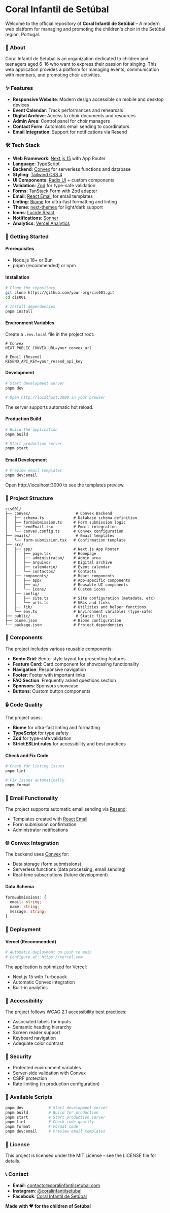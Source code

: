 # Coral Infantil de Setúbal

Welcome to the official repository of **Coral Infantil de Setúbal** – A modern web platform for managing and promoting the children's choir in the Setúbal region, Portugal.

### 🎵 About

Coral Infantil de Setúbal is an organization dedicated to children and teenagers aged 6-16 who want to express their passion for singing. This web application provides a platform for managing events, communication with members, and promoting choir activities.

### ✨ Features

- **Responsive Website**: Modern design accessible on mobile and desktop devices
- **Event Calendar**: Track performances and rehearsals
- **Digital Archive**: Access to choir documents and resources
- **Admin Area**: Control panel for choir managers
- **Contact Form**: Automatic email sending to coordinators
- **Email Integration**: Support for notifications via Resend

### 🛠️ Tech Stack

- **Web Framework**: [Next.js 15](https://nextjs.org/) with App Router
- **Language**: [TypeScript](https://www.typescriptlang.org/)
- **Backend**: [Convex](https://www.convex.dev/) for serverless functions and database
- **Styling**: [Tailwind CSS 4](https://tailwindcss.com/)
- **UI Components**: [Radix UI](https://www.radix-ui.com/) + custom components
- **Validation**: [Zod](https://zod.dev/) for type-safe validation
- **Forms**: [TanStack Form](https://tanstack.com/form/) with Zod adapter
- **Email**: [React Email](https://react.email/) for email templates
- **Linting**: [Biome](https://biomejs.dev/) for ultra-fast formatting and linting
- **Theme**: [next-themes](https://github.com/pacocoursey/next-themes) for light/dark support
- **Icons**: [Lucide React](https://lucide.dev/)
- **Notifications**: [Sonner](https://sonner.emilkowal.ski/)
- **Analytics**: [Vercel Analytics](https://vercel.com/analytics)

### 🚀 Getting Started

#### Prerequisites

- Node.js 18+ or Bun
- pnpm (recommended) or npm

#### Installation

```bash
# Clone the repository
git clone https://github.com/your-org/cis001.git
cd cis001

# Install dependencies
pnpm install
```

#### Environment Variables

Create a `.env.local` file in the project root:

```env
# Convex
NEXT_PUBLIC_CONVEX_URL=your_convex_url

# Email (Resend)
RESEND_API_KEY=your_resend_api_key
```

#### Development

```bash
# Start development server
pnpm dev

# Open http://localhost:3000 in your browser
```

The server supports automatic hot reload.

#### Production Build

```bash
# Build the application
pnpm build

# Start production server
pnpm start
```

#### Email Development

```bash
# Preview email templates
pnpm dev:email
```

Open http://localhost:3000 to see the templates preview.

### 📂 Project Structure

```
cis001/
├── convex/                    # Convex Backend
│   ├── schema.ts             # Database schema definition
│   ├── formSubmission.ts     # Form submission logic
│   ├── sendEmail.tsx         # Email integration
│   └── convex.config.ts      # Convex configuration
├── emails/                    # Email templates
│   └── form-submission.tsx   # Confirmation template
├── src/
│   ├── app/                  # Next.js App Router
│   │   ├── page.tsx          # Homepage
│   │   ├── administracao/    # Admin area
│   │   ├── arquivo/          # Digital archive
│   │   ├── calendario/       # Event calendar
│   │   └── contactos/        # Contacts
│   ├── components/           # React components
│   │   ├── app/              # App-specific components
│   │   ├── ui/               # Reusable UI components
│   │   └── icons/            # Custom icons
│   ├── config/
│   │   ├── site.ts           # Site configuration (metadata, etc)
│   │   └── urls.ts           # URLs and links
│   ├── lib/                  # Utilities and helper functions
│   └── env.ts                # Environment variables (type-safe)
├── public/                    # Static files
├── biome.json                # Biome configuration
└── package.json              # Project dependencies
```

### 🎨 Components

The project includes various reusable components:

- **Bento Grid**: Bento-style layout for presenting features
- **Feature Card**: Card component for showcasing functionality
- **Navigation**: Responsive navigation
- **Footer**: Footer with important links
- **FAQ Section**: Frequently asked questions section
- **Sponsors**: Sponsors showcase
- **Buttons**: Custom button components

### 🔒 Code Quality

The project uses:

- **Biome** for ultra-fast linting and formatting
- **TypeScript** for type safety
- **Zod** for type-safe validation
- **Strict ESLint rules** for accessibility and best practices

#### Check and Fix Code

```bash
# Check for linting issues
pnpm lint

# Fix issues automatically
pnpm format
```

### 📧 Email Functionality

The project supports automatic email sending via [Resend](https://resend.com/):

- Templates created with [React Email](https://react.email/)
- Form submission confirmation
- Administrator notifications

### 🌐 Convex Integration

The backend uses [Convex](https://www.convex.dev/) for:

- Data storage (form submissions)
- Serverless functions (data processing, email sending)
- Real-time subscriptions (future development)

#### Data Schema

```typescript
formSubmissions: {
  email: string;
  name: string;
  message: string;
}
```

### 🚀 Deployment

#### Vercel (Recommended)

```bash
# Automatic deployment on push to main
# Configure at: https://vercel.com
```

The application is optimized for Vercel:

- Next.js 15 with Turbopack
- Automatic Convex integration
- Built-in analytics

### 📱 Accessibility

The project follows WCAG 2.1 accessibility best practices:

- Associated labels for inputs
- Semantic heading hierarchy
- Screen reader support
- Keyboard navigation
- Adequate color contrast

### 🔐 Security

- Protected environment variables
- Server-side validation with Convex
- CSRF protection
- Rate limiting (in production configuration)

### 📝 Available Scripts

```bash
pnpm dev           # Start development server
pnpm build         # Build for production
pnpm start         # Start production server
pnpm lint          # Check code quality
pnpm format        # Format code
pnpm dev:email     # Preview email templates
```

### 📄 License

This project is licensed under the MIT License - see the LICENSE file for details.

### 📞 Contact

- **Email**: contacto@coralinfantilsetubal.com
- **Instagram**: [@coralinfantilsetubal](https://instagram.com)
- **Facebook**: [Coral Infantil de Setúbal](https://facebook.com)

**Made with ❤️ for the children of Setúbal**

